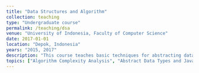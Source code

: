 ```yaml
---
title: "Data Structures and Algorithm"
collection: teaching
type: "Undergraduate course"
permalink: /teaching/dsa
venue: "University of Indonesia, Faculty of Computer Science"
date: 2017-01-01
location: "Depok, Indonesia"
years: "2015, 2017"
description: "This course teaches basic techniques for abstracting data, creating algorithms that can access the data, and manipulating the abstract structure. This course also covers analysis of the complexity of space and time in implementing an algorithm. The topics covered include: concept of abstract data type, linear data model (array and dynamic list, stack and queue), set, hierarchical data model (binary tree, heap, binary search tree, AVL-tree, B-tree) model graph, hashtable, tracking algorithm. This course covers the following"
topics: ["Algorithm Complexity Analysis", "Abstract Data Types and Java Collections", "Recursive", "Linear Data Model: List, Stack, Queue", "Hierarchical Data Model: Binary Trees, Heaps, Binary Search Trees, AVL-tree, Red-black Trees, B-Trees", "Structural Data Model: Graph", "Hashing", "Sorting and Searching Algorithm"]
---
```



